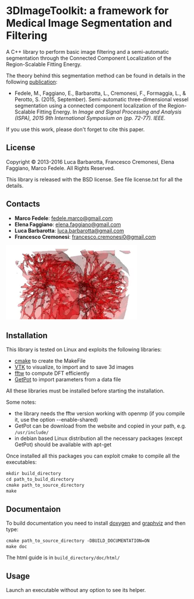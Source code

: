 # 3DImageToolkit: a framework for Medical Image Segmentation and Filtering
A C++ library to perform basic image filtering and a semi-automatic segmentation through the Connected Component Localization of the Region-Scalable Fitting Energy.

The theory behind this segmentation method can be found in details in the following [publication](http://ieeexplore.ieee.org/xpls/abs_all.jsp?arnumber=7306035&tag=1):

- Fedele, M., Faggiano, E., Barbarotta, L., Cremonesi, F., Formaggia, L., & Perotto, S. (2015, September). Semi-automatic three-dimensional vessel segmentation using a connected component localization of the Region-Scalable Fitting Energy. In *Image and Signal Processing and Analysis (ISPA), 2015 9th International Symposium on (pp. 72-77). IEEE.*

If you use this work, please don't forget to cite this paper.

## License
Copyright © 2013-2016 Luca Barbarotta, Francesco Cremonesi, Elena Faggiano, Marco Fedele. All Rights Reserved.

This library is released with the BSD license.
See file license.txt for all the details.

## Contacts
- **Marco Fedele**: [fedele.marco@gmail.com](mailto:fedele.marco@gmail.com)
- **Elena Faggiano**: [elena.faggiano@gmail.com](mailto:elena.faggiano@gmail.com)
- **Luca Barbarotta**: [luca.barbarotta@gmail.com](mailto:luca.barbarotta@gmail.com)
- **Francesco Cremonesi**: [francesco.cremonesi0@gmail.com](mailto:francesco.cremonesi0@gmail.com)

![Alt text](./images/logo.jpg)

## Installation
This library is tested on Linux and exploits the following libraries:

- [cmake](http://www.cmake.org) to create the MakeFile
- [VTK](http://www.vtk.org) to visualize, to import and to save 3d images
- [fftw](http://www.fftw.org) to compute DFT efficiently
- [GetPot](http://getpot.sourceforge.net/) to import parameters from a data file

All these libraries must be installed before starting the installation.

Some notes:

- the library needs the fftw version working with openmp (if you compile it, use the option --enable-shared)
- GetPot can be download from the website and copied in your path, e.g. `/usr/include/`
- in debian based Linux distribution all the necessary packages (except GetPot) should be available with apt-get

Once installed all this packages you can exploit cmake to compile all the executables:

```
mkdir build_directory
cd path_to_build_directory
cmake path_to_source_directory
make
```

## Documentaion
To build documentation you need to install [doxygen](http://www.doxygen.org) and [graphviz](http://www.graphviz.org) and then type:

```
cmake path_to_source_directory -DBUILD_DOCUMENTATION=ON
make doc
```

The html guide is in `build_directory/doc/html/`

## Usage
Launch an executable without any option to see its helper.
